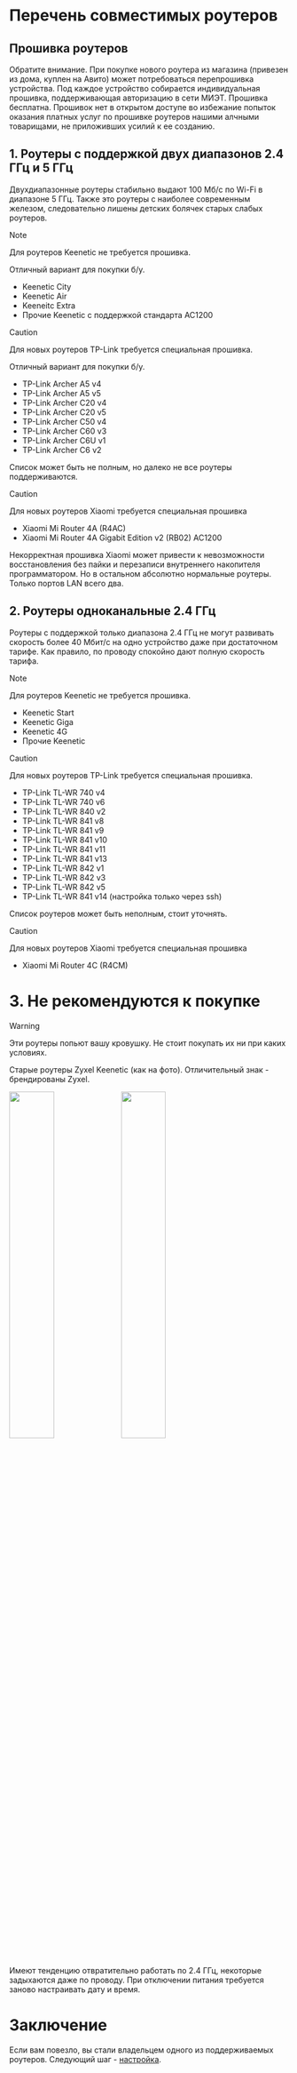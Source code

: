 # Перечень совместимых роутеров

## Прошивка роутеров
Обратите внимание. При покупке нового роутера из магазина (привезен из дома, куплен на Авито) может потребоваться перепрошивка устройства. Под каждое устройство собирается индивидуальная прошивка, поддерживающая авторизацию в сети МИЭТ. Прошивка бесплатна. Прошивок нет в открытом доступе во избежание попыток оказания платных услуг по прошивке роутеров нашими алчными товарищами, не приложивших усилий к ее созданию.

## 1. Роутеры с поддержкой двух диапазонов 2.4 ГГц и 5 ГГц
Двухдиапазонные роутеры стабильно выдают 100 Мб/с по Wi-Fi в диапазоне 5 ГГц. Также это роутеры с наиболее современным железом, следовательно лишены детских болячек старых слабых роутеров.

> [!NOTE]
> Для роутеров Keenetic не требуется прошивка.

Отличный вариант для покупки б/у.

* Keenetic City
* Keenetic Air
* Keeneitc Extra
* Прочие Keenetic с поддержкой стандарта AC1200

> [!CAUTION]
> Для новых роутеров TP-Link требуется специальная прошивка.

Отличный вариант для покупки б/у.

* TP-Link Archer A5 v4
* TP-Link Archer A5 v5
* TP-Link Archer C20 v4
* TP-Link Archer C20 v5
* TP-Link Archer C50 v4
* TP-Link Archer C60 v3
* TP-Link Archer C6U v1
* TP-Link Archer C6 v2

Список может быть не полным, но далеко не все роутеры поддерживаются.

> [!CAUTION]
> Для новых роутеров Xiaomi требуется специальная прошивка

* Xiaomi Mi Router 4A (R4AC)
* Xiaomi Mi Router 4A Gigabit Edition v2 (RB02) AC1200

Некорректная прошивка Xiaomi может привести к невозможности восстановления без пайки и перезаписи внутреннего накопителя программатором. Но в остальном абсолютно нормальные роутеры. Только портов LAN всего два.

## 2. Роутеры одноканальные 2.4 ГГц

Роутеры с поддержкой только диапазона 2.4 ГГц не могут развивать скорость более 40 Мбит/с на одно устройство даже при достаточном тарифе. Как правило, по проводу спокойно дают полную скорость тарифа.

> [!NOTE]
> Для роутеров Keenetic не требуется прошивка.

* Keenetic Start
* Keenetic Giga
* Keenetic 4G
* Прочие Keenetic

> [!CAUTION]
> Для новых роутеров TP-Link требуется специальная прошивка.

* TP-Link TL-WR 740 v4
* TP-Link TL-WR 740 v6
* TP-Link TL-WR 840 v2 
* TP-Link TL-WR 841 v8
* TP-Link TL-WR 841 v9
* TP-Link TL-WR 841 v10
* TP-Link TL-WR 841 v11
* TP-Link TL-WR 841 v13
* TP-Link TL-WR 842 v1
* TP-Link TL-WR 842 v3
* TP-Link TL-WR 842 v5
* TP-Link TL-WR 841 v14 (настройка только через ssh)

Список роутеров может быть неполным, стоит уточнять.

> [!CAUTION]
> Для новых роутеров Xiaomi требуется специальная прошивка

* Xiaomi Mi Router 4C (R4CM)



# 3. Не рекомендуются к покупке

> [!WARNING]  
> Эти роутеры попьют вашу кровушку. Не стоит покупать их ни при каких условиях.

Старые роутеры Zyxel Keenetic (как на фото). Отличительный знак - брендированы Zyxel.

<img src="img/img4.png" width="40%"/><img src="img/img5.png" width="40%"/>

Имеют тенденцию отвратительно работать по 2.4 ГГц, некоторые задыхаются даже по проводу. При отключении питания требуется заново настраивать дату и время.

# Заключение

Если вам повезло, вы стали владельцем одного из поддерживаемых роутеров. Следующий шаг - [настройка](./4-setup.md).
